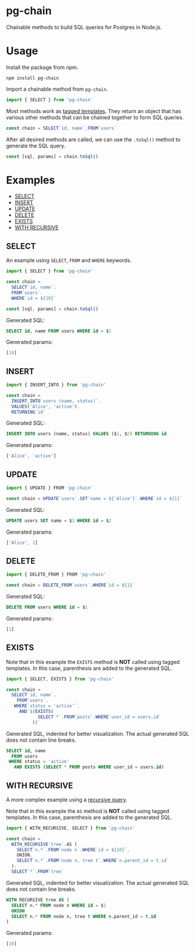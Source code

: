 # pg-chain

Chainable methods to build SQL queries for Postgres in Node.js.

# Usage

Install the package from npm.

```
npm install pg-chain
```

Import a chainable method from `pg-chain`.

```js
import { SELECT } from 'pg-chain'
```

Most methods work as [tagged templates](https://developer.mozilla.org/en-US/docs/Web/JavaScript/Reference/Template_literals#tagged_templates).
They return an object that has various other methods that can be chained together to form SQL queries.

```js
const chain = SELECT`id, name`.FROM`users`
```

After all desired methods are called, we can use the `.toSql()` method to generate the SQL query.

```js
const [sql, params] = chain.toSql()
```

# Examples

* [SELECT](#select)
* [INSERT](#insert)
* [UPDATE](#update)
* [DELETE](#delete)
* [EXISTS](#exists)
* [WITH RECURSIVE](#with-recursive)

## SELECT

An example using `SELECT`, `FROM` and `WHERE` keywords.

```js
import { SELECT } from 'pg-chain'

const chain =
  SELECT`id, name`.
  FROM`users`.
  WHERE`id = ${10}`

const [sql, params] = chain.toSql()
```

Generated SQL:

```sql
SELECT id, name FROM users WHERE id = $1
```

Generated params:

```js
[10]
```

## INSERT

```js
import { INSERT_INTO } from 'pg-chain'

const chain =
  INSERT_INTO`users (name, status)`.
  VALUES('Alice', 'active').
  RETURNING`id`
```

Generated SQL:

```sql
INSERT INTO users (name, status) VALUES ($1, $2) RETURNING id
```

Generated params:

```js
['Alice', 'active']
```

## UPDATE

```js
import { UPDATE } FROM 'pg-chain'

const chain = UPDATE`users`.SET`name = ${'Alice'}`.WHERE`id = ${1}`
```

Generated SQL:

```sql
UPDATE users SET name = $1 WHERE id = $2
```

Generated params:

```js
['Alice', 1]
```

## DELETE

```js
import { DELETE_FROM } FROM 'pg-chain'

const chain = DELETE_FROM`users`.WHERE`id = ${1}`
```

Generated SQL:

```sql
DELETE FROM users WHERE id = $1
```

Generated params:

```js
[1]
```

## EXISTS

Note that in this example the `EXISTS` method is **NOT** called using tagged templates. In this case, parenthesis are added to the generated SQL.

```js
import { SELECT, EXISTS } from 'pg-chain'

const chain =
  SELECT`id, name`.
    FROM`users`.
   WHERE`status = 'active'`.
     AND`${EXISTS(
            SELECT`*`.FROM`posts`.WHERE`user_id = users.id`
          )}`
```

Generated SQL, indented for better visualization. The actual generated SQL does not contain line breaks.

```sql
SELECT id, name
  FROM users
 WHERE status = 'active'
   AND EXISTS (SELECT * FROM posts WHERE user_id = users.id)
```

## WITH RECURSIVE

A more complex example using a [recursive query](https://www.postgresql.org/docs/current/queries-with.html#QUERIES-WITH-RECURSIVE).

Note that in this example the `AS` method is **NOT** called using tagged templates. In this case, parenthesis are added to the generated SQL.

```js
import { WITH_RECURSIVE, SELECT } from 'pg-chain'

const chain =
  WITH_RECURSIVE`tree`.AS (
    SELECT`n.*`.FROM`node n`.WHERE`id = ${10}`.
    UNION.
    SELECT`n.*`.FROM`node n, tree t`.WHERE`n.parent_id = t.id`
  ).
  SELECT`*`.FROM`tree`
```

Generated SQL, indented for better visualization. The actual generated SQL does not contain line breaks.

```sql
WITH RECURSIVE tree AS (
  SELECT n.* FROM node n WHERE id = $1
  UNION
  SELECT n.* FROM node n, tree t WHERE n.parent_id = t.id
)
```

Generated params:

```js
[10]
```
